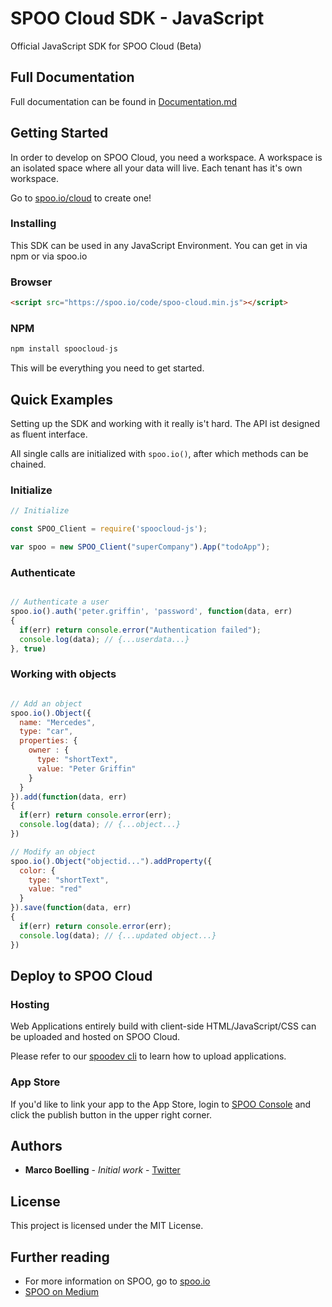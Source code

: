 # SPOO Cloud SDK - JavaScript

Official JavaScript SDK for SPOO Cloud (Beta)


## Full Documentation

Full documentation can be found in [Documentation.md](Documentation.md)


## Getting Started

In order to develop on SPOO Cloud, you need a workspace. A workspace is an isolated space where all your data will live. Each tenant has it's own workspace.

Go to [spoo.io/cloud](https://spoo.io/cloud) to create one!


### Installing

This SDK can be used in any JavaScript Environment. You can get in via npm or via spoo.io

### Browser

```html
<script src="https://spoo.io/code/spoo-cloud.min.js"></script>
```

### NPM

```javascript
npm install spoocloud-js
```

This will be everything you need to get started.

## Quick Examples

Setting up the SDK and working with it really is't hard. The API ist designed as fluent interface. 

All single calls are initialized with `spoo.io()`, after which methods can be chained.


### Initialize

```javascript
// Initialize

const SPOO_Client = require('spoocloud-js');

var spoo = new SPOO_Client("superCompany").App("todoApp");

```

### Authenticate

```javascript

// Authenticate a user
spoo.io().auth('peter.griffin', 'password', function(data, err)
{
  if(err) return console.error("Authentication failed");
  console.log(data); // {...userdata...}
}, true)

```

### Working with objects

```javascript

// Add an object
spoo.io().Object({
  name: "Mercedes",
  type: "car",
  properties: {
    owner : {
      type: "shortText",
      value: "Peter Griffin"
    }
  }
}).add(function(data, err)
{
  if(err) return console.error(err);
  console.log(data); // {...object...}
})

// Modify an object
spoo.io().Object("objectid...").addProperty({
  color: {
    type: "shortText",
    value: "red"
  }
}).save(function(data, err)
{
  if(err) return console.error(err);
  console.log(data); // {...updated object...}
})

```


## Deploy to SPOO Cloud

### Hosting

Web Applications entirely build with client-side HTML/JavaScript/CSS can be uploaded and hosted on SPOO Cloud.

Please refer to our [spoodev cli](https://www.npmjs.com/package/spoodev-cli) to learn how to upload applications.

### App Store

If you'd like to link your app to the App Store, login to [SPOO Console](https://spoo.io/console) and click the publish button in the upper right corner.


## Authors

* **Marco Boelling** - *Initial work* - [Twitter](https://twitter.com/marcoboelling)

## License

This project is licensed under the MIT License.

## Further reading

* For more information on SPOO, go to [spoo.io](https://spoo.io)
* [SPOO on Medium](https://medium.com/spoo-io)


